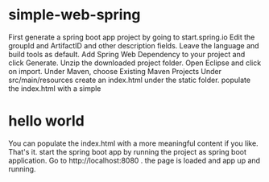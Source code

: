 # simple-web-spring
First generate a spring boot app project by going to start.spring.io
Edit the groupId and ArtifactID and other description fields.
Leave the language and build tools as default.
Add Spring Web Dependency to your project and click Generate.
Unzip the downloaded project folder.
Open Eclipse and click on import. Under Maven, choose Existing Maven Projects
Under src/main/resources create an index.html under the static folder.
populate the index.html with a simple <html><body><h1>hello world</h1></body></html>
You can populate the index.html with a more meaningful content if you like.
That's it. start the spring boot app by running the project as spring boot application.
Go to http://localhost:8080 . the page is loaded and app up and running.
